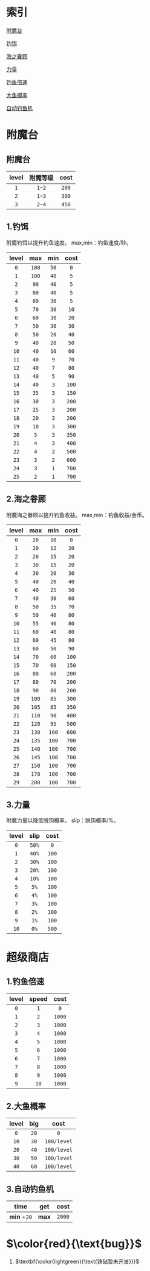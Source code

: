 # 索引
[附魔台](#附魔台)

[钓饵](#1.钓饵)

[海之眷顾](#2.海之眷顾)

[力量](#3.力量)

[钓鱼倍速](#1.钓鱼倍速)

[大鱼概率](#2.大鱼概率)

[自动钓鱼机](#3.自动钓鱼机)

# 附魔台
## 附魔台

|level|附魔等级|cost|
|:-:|:-:|:-:|
|`1`|`1~2`|`200`|
|`2`|`1~3`|`300`|
|`3`|`2~4`|`450`|
## 1.钓饵
附魔钓饵以提升钓鱼速度。
max,min：钓鱼速度/秒。

|level|max|min|cost|
|:-:|:-:|:-:|:-:|
|`0`|`100`|`50`|`0`|
|`1`|`100`|`40`|`5`|
|`2`|`90`|`40`|`5`|
|`3`|`80`|`40`|`5`|
|`4`|`80`|`30`|`5`|
|`5`|`70`|`30`|`10`|
|`6`|`60`|`30`|`20`|
|`7`|`50`|`30`|`30`|
|`8`|`50`|`20`|`40`|
|`9`|`40`|`20`|`50`|
|`10`|`40`|`10`|`60`|
|`11`|`40`|`9`|`70`|
|`12`|`40`|`7`|`80`|
|`13`|`40`|`5`|`90`|
|`14`|`40`|`3`|`100`|
|`15`|`35`|`3`|`150`|
|`16`|`30`|`3`|`200`|
|`17`|`25`|`3`|`200`|
|`18`|`20`|`3`|`200`|
|`19`|`10`|`3`|`300`|
|`20`|`5`|`3`|`350`|
|`21`|`4`|`3`|`400`|
|`22`|`4`|`2`|`500`|
|`23`|`3`|`2`|`600`|
|`24`|`3`|`1`|`700`|
|`25`|`2`|`1`|`700`|

## 2.海之眷顾
附魔海之眷顾以提升钓鱼收益。
max,min：钓鱼收益/金币。

|level|max|min|cost|
|:-:|:-:|:-:|:-:|
|`0`|`20`|`10`|`0`|
|`1`|`20`|`12`|`20`|
|`2`|`20`|`15`|`20`|
|`3`|`30`|`15`|`20`|
|`4`|`30`|`20`|`30`|
|`5`|`40`|`20`|`40`|
|`6`|`40`|`25`|`50`|
|`7`|`40`|`30`|`60`|
|`8`|`50`|`35`|`70`|
|`9`|`50`|`40`|`80`|
|`10`|`55`|`40`|`80`|
|`11`|`60`|`40`|`80`|
|`12`|`60`|`45`|`80`|
|`13`|`60`|`50`|`90`|
|`14`|`70`|`60`|`100`|
|`15`|`70`|`60`|`150`|
|`16`|`80`|`60`|`200`|
|`17`|`80`|`70`|`200`|
|`18`|`90`|`80`|`200`|
|`19`|`100`|`85`|`300`|
|`20`|`105`|`85`|`350`|
|`21`|`110`|`90`|`400`|
|`22`|`120`|`95`|`500`|
|`23`|`130`|`100`|`600`|
|`24`|`135`|`100`|`700`|
|`25`|`140`|`100`|`700`|
|`26`|`145`|`100`|`700`|
|`27`|`150`|`100`|`700`|
|`28`|`170`|`100`|`700`|
|`29`|`200`|`100`|`700`|

## 3.力量
附魔力量以降低脱钩概率。
slip：脱钩概率/%。

|level|slip|cost|
|:-:|:-:|:-:|
|`0`|`50%`|`0`|
|`1`|`40%`|`100`|
|`2`|`30%`|`100`|
|`3`|`20%`|`100`|
|`4`|`10%`|`100`|
|`5`|`5%`|`100`|
|`6`|`4%`|`100`|
|`7`|`3%`|`100`|
|`8`|`2%`|`100`|
|`9`|`1%`|`100`|
|`10`|`0%`|`500`|

# 超级商店
## 1.钓鱼倍速

|level|speed|cost|
|:-:|:-:|:-:|
|`0`|`1`|`0`|
|`1`|`2`|`1000`|
|`2`|`3`|`1000`|
|`3`|`4`|`1000`|
|`4`|`5`|`1000`|
|`5`|`6`|`1000`|
|`6`|`7`|`1000`|
|`7`|`8`|`1000`|
|`8`|`9`|`1000`|
|`9`|`10`|`1000`|

## 2.大鱼概率

|level|big|cost|
|:-:|:-:|:-:|
|`0`|`20`|`0`|
|`10`|`30`|`100/level`|
|`20`|`40`|`100/level`|
|`30`|`50`|`100/level`|
|`40`|`60`|`100/level`|

## 3.自动钓鱼机

|time|get|cost|
|:-:|:-:|:-:|
|**min** +`20`|**max**|`2000`|

# $\color{red}{\text{bug}}$
1. $\textbf{\color{lightgreen}{\text{铁砧暂未开发}}}$
